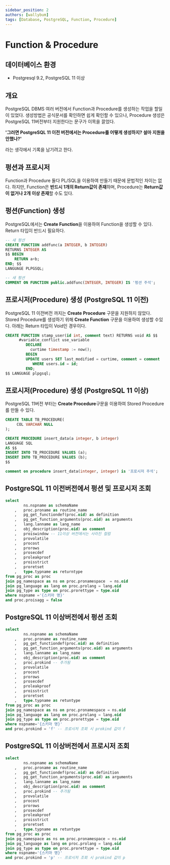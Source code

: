 ```yaml
---
sidebar_position: 2
authors: [wallybum]
tags: [Database, PostgreSQL, Function, Procedure]
---
```

# Function & Procedure

## 데이터베이스 환경
- Postgresql 9.2, PostgreSQL 11 이상

## 개요
PostgreSQL DBMS 여러 버전에서 Function과 Procedure를 생성하는 작업을 할일이 있었다. 
생성방법은 공식문서를 확인하면 쉽게 확인할 수 있으나,
Procedure 생성은 PostgreSQL 11버전부터 지원한다는 문구가 이목을 끌었다.

**'그러면 PostgreSQL 11 이전 버전에서는 Procedure를 어떻게 생성하지? 설마 지원을 안했나?'** 

라는 생각에서 기록을 남기려고 한다.

## 펑션과 프로시저
Function과 Procedure 둘다 PL/SQL을 이용하여 만들기 때문에 문법적인 차이는 없다.
하지만, Function은 **반드시 1개의 Return값이 존재**하며, Procedure는 **Return값이 없거나 2개 이상 존재**할 수도 있다.

## 펑션(Function) 생성
PostgreSQL에서는 **Create Function**을 이용하여 Function을 생성할 수 있다. Return 타입이 반드시 필요하다.

```sql
-- 새 펑션
CREATE FUNCTION addfunc(a INTEGER, b INTEGER)
RETURNS INTEGER AS
$$ BEGIN
    RETURN a+b;
END; $$
LANGUAGE PLPGSQL;

-- 새 펑션
COMMENT ON FUNCTION public.addfunc(INTEGER, INTEGER) IS '펑션 주석';
```

## 프로시저(Procedure) 생성 (PostgreSQL 11 이전)
PostgreSQL 11 이전버전 까지는 **Create Procedure** 구문을 지원하지 않았다. Stored Procedure를 생성하기 위해 **Create Function** 구문을 이용하여 생성할 수있다. 아래는 Return 타입이 Void인 경우이다.

```sql
CREATE FUNCTION stamp_user(id int, comment text) RETURNS void AS $$ 
   	  #variable_conflict use_variable 
         DECLARE 
           curtime timestamp := now(); 
         BEGIN 
         UPDATE users SET last_modified = curtime, comment = comment 
            WHERE users.id = id; 
         END; 
$$ LANGUAGE plpgsql; 
```
## 프로시저(Procedure) 생성 (PostgreSQL 11 이상)
PostgreSQL 11버전 부터는 **Create Procedure**구문을 이용하여 Stored Procedure를 만들 수 있다.

```sql
CREATE TABLE TB_PROCEDURE(
     COL VARCHAR NULL
);

CREATE PROCEDURE insert_data(a integer, b integer)
LANGUAGE SQL
AS $$
INSERT INTO TB_PROCEDURE VALUES (a);
INSERT INTO TB_PROCEDURE VALUES (b);
$$

comment on procedure insert_data(integer, integer) is '프로시저 주석';
```

## PostgreSQL 11 이전버전에서 펑션 및 프로시저 조회
```sql
select
		ns.nspname as schemaName
	,	proc.proname as routine_name
	,	pg_get_functiondef(proc.oid) as definition
	,	pg_get_function_arguments(proc.oid) as arguments
	,	lang.lanname as lang_name
	,	obj_description(proc.oid) as comment
	,	proiswindow -- 11이상 버전에서는 사라진 컬럼
	,	provolatile
	,	procost
	,	prorows
	,	prosecdef
	,	proleakproof
	,	proisstrict
	,	proretset
	,	type.typname as returntype
from pg_proc as proc
join pg_namespace as ns on proc.pronamespace  = ns.oid
join pg_language as lang on proc.prolang = lang.oid
join pg_type as type on proc.prorettype = type.oid
where nspname ='{스키마 명}'
and proc.proisagg = false
```

## PostgreSQL 11 이상버전에서 펑션 조회
```sql
select
		ns.nspname as schemaName
	,	proc.proname as routine_name
	,	pg_get_functiondef(proc.oid) as definition
	,	pg_get_function_arguments(proc.oid) as arguments
	,	lang.lanname as lang_name
	,	obj_description(proc.oid) as comment
	,	proc.prokind -- 추가됨
	,	provolatile
	,	procost
	,	prorows
	,	prosecdef
	,	proleakproof
	,	proisstrict
	,	proretset
	,	type.typname as retuntype
from pg_proc as proc
join pg_namespace as ns on proc.pronamespace = ns.oid
join pg_language as lang on proc.prolang = lang.oid
join pg_type as type on proc.prorettype = type.oid
where nspname='{스키마 명}'
and proc.prokind = 'f' -- 프로시저 조회 시 prokind 값이 f
```


## PostgreSQL 11 이상버전에서 프로시저 조회
```sql
select
		ns.nspname as schemaName
	,	proc.proname as routine_name
	,	pg_get_functiondef(proc.oid) as definition
	,	pg_get_function_arguments(proc.oid) as arguments
	,	lang.lanname as lang_name
	,	obj_description(proc.oid) as comment
	,	proc.prokind -- 추가됨
	,	provolatile
	,	procost
	,	prorows
	,	prosecdef
	,	proleakproof
	,	proisstrict
	,	proretset
	,	type.typname as retuntype
from pg_proc as proc
join pg_namespace as ns on proc.pronamespace = ns.oid
join pg_language as lang on proc.prolang = lang.oid
join pg_type as type on proc.prorettype = type.oid
where nspname='{스키마 명}'
and proc.prokind = 'p' -- 프로시저 조회 시 prokind 값이 p
```